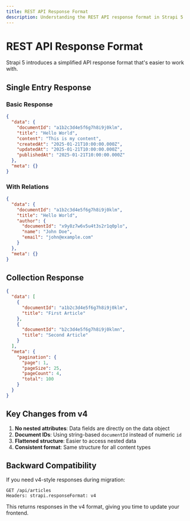 ```yaml
---
title: REST API Response Format
description: Understanding the REST API response format in Strapi 5
---
```


# REST API Response Format

Strapi 5 introduces a simplified API response format that's easier to work with.

## Single Entry Response

### Basic Response
```json
{
  "data": {
    "documentId": "a1b2c3d4e5f6g7h8i9j0klm",
    "title": "Hello World",
    "content": "This is my content",
    "createdAt": "2025-01-21T10:00:00.000Z",
    "updatedAt": "2025-01-21T10:00:00.000Z",
    "publishedAt": "2025-01-21T10:00:00.000Z"
  },
  "meta": {}
}
```

### With Relations
```json
{
  "data": {
    "documentId": "a1b2c3d4e5f6g7h8i9j0klm",
    "title": "Hello World",
    "author": {
      "documentId": "x9y8z7w6v5u4t3s2r1q0plo",
      "name": "John Doe",
      "email": "john@example.com"
    }
  },
  "meta": {}
}
```

## Collection Response

```json
{
  "data": [
    {
      "documentId": "a1b2c3d4e5f6g7h8i9j0klm",
      "title": "First Article"
    },
    {
      "documentId": "b2c3d4e5f6g7h8i9j0klmn",
      "title": "Second Article"
    }
  ],
  "meta": {
    "pagination": {
      "page": 1,
      "pageSize": 25,
      "pageCount": 4,
      "total": 100
    }
  }
}
```

## Key Changes from v4

1. **No nested attributes**: Data fields are directly on the data object
2. **Document IDs**: Using string-based `documentId` instead of numeric `id`
3. **Flattened structure**: Easier to access nested data
4. **Consistent format**: Same structure for all content types

## Backward Compatibility

If you need v4-style responses during migration:

```
GET /api/articles
Headers: strapi.responseFormat: v4
```

This returns responses in the v4 format, giving you time to update your frontend.
